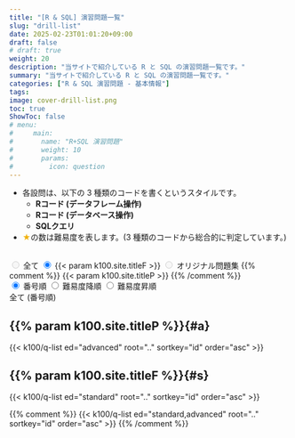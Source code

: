 ```yaml
---
title: "[R & SQL] 演習問題一覧"
slug: "drill-list"
date: 2025-02-23T01:01:20+09:00
draft: false
# draft: true
weight: 20
description: "当サイトで紹介している R と SQL の演習問題一覧です。"
summary: "当サイトで紹介している R と SQL の演習問題一覧です。"
categories: ["R & SQL 演習問題 - 基本情報"]
tags: 
image: cover-drill-list.png
toc: true
ShowToc: false
# menu: 
#     main:
#       name: "R+SQL 演習問題"
#       weight: 10
#       params: 
#         icon: question
---
```


- 各設問は、以下の 3 種類のコードを書くというスタイルです。
  - **Rコード (データフレーム操作)**
  - **Rコード (データベース操作)**
  - **SQLクエリ**
- <font color="#F0B007">★</font>の数は難易度を表します。(3 種類のコードから総合的に判定しています。)

<br>

<div class="list-toggle">
  <div class="row-title">
    <!-- <label> -->
  	<label class="disabled-label">
      <input type="radio" name="edition-toggle" value="all" disabled>
      <span>全て</span>
    </label>
    <label>
      <input type="radio" name="edition-toggle" value="standard" checked>
      <span>{{< param k100.site.titleF >}}</span>
    </label>
    <!-- <label> -->
    <label class="disabled-label">
      <input type="radio" name="edition-toggle" value="advanced" disabled>
      <span>オリジナル問題集</span>
    </label>
    {{% comment %}}
      <span>{{< param k100.site.titleP >}}</span>
    {{% /comment %}}
  </div>

  <div class="row-sort">
    <label for="order-1">
      <input type="radio" id="order-1" name="order-toggle" value="id" checked>
      <span>番号順</span>
    </label>
    <label for="order-2">
      <input type="radio" id="order-2" name="order-toggle" value="difficulty-desc">
      <span>難易度降順</span>
    </label>
    <label for="order-3">
      <input type="radio" id="order-3" name="order-toggle" value="difficulty-asc">
      <span>難易度昇順</span>
    </label>
  </div>
</div>

<!-- 全9パターンのリスト (最初はデフォルト以外を非表示にしておく) -->
<div id="list-id-all" class="question-list" style="display:block;">
  <div class="edition-title">全て (番号順)</div>
<!-- 
- [{{% param k100.site.titleP %}}]({{< ref "#a" >}})
- [{{% param k100.site.titleF %}}]({{< ref "#s" >}})
-->

## {{% param k100.site.titleP %}}{#a}
  
  {{< k100/q-list ed="advanced" root=".." sortkey="id" order="asc" >}}

## {{% param k100.site.titleF %}}{#s}
  
  {{< k100/q-list ed="standard" root=".." sortkey="id" order="asc" >}}

  {{% comment %}}
  {{< k100/q-list ed="standard,advanced" root=".." sortkey="id" order="asc" >}}
  {{% /comment %}}
</div>

<div id="list-difficulty-desc-all" class="question-list" style="display:none;">
  <div class="edition-title">全て (難易度降順)</div>
  {{< k100/q-list ed="standard,advanced" root=".." sortkey="difficulty" order="desc" >}}
</div>

<div id="list-difficulty-asc-all" class="question-list" style="display:none;">
  <div class="edition-title">全て (難易度昇順)</div>
  {{< k100/q-list ed="standard,advanced" root=".." sortkey="difficulty" order="asc" >}}
</div>

<div id="list-id-standard" class="question-list" style="display:none;">
  <div class="edition-title">{{< param k100.site.titleF >}} (番号順)</div>
  {{< k100/q-list ed="standard" root=".." sortkey="id" order="asc" >}}
</div>

<div id="list-difficulty-desc-standard" class="question-list" style="display:none;">
  <div class="edition-title">{{< param k100.site.titleF >}} (難易度降順)</div>
  {{< k100/q-list ed="standard" root=".." sortkey="difficulty" order="desc" >}}
</div>

<div id="list-difficulty-asc-standard" class="question-list" style="display:none;">
  <div class="edition-title">{{< param k100.site.titleF >}} (難易度昇順)</div>
  {{< k100/q-list ed="standard" root=".." sortkey="difficulty" order="asc" >}}
</div>

<div id="list-id-advanced" class="question-list" style="display:none;">
  <div class="edition-title">{{< param k100.site.titleP >}} (番号順)</div>
  {{< k100/q-list ed="advanced" root=".." sortkey="id" order="asc" >}}
</div>

<div id="list-difficulty-desc-advanced" class="question-list" style="display:none;">
  <div class="edition-title">{{< param k100.site.titleP >}} (難易度降順)</div>
  {{< k100/q-list ed="advanced" root=".." sortkey="difficulty" order="desc" >}}
</div>

<div id="list-difficulty-asc-advanced" class="question-list" style="display:none;">
  <div class="edition-title">{{< param k100.site.titleP >}} (難易度昇順)</div>
  {{< k100/q-list ed="advanced" root=".." sortkey="difficulty" order="asc" >}}
</div>

<script>
  document.addEventListener("DOMContentLoaded", function() {
    const questionLists = document.querySelectorAll('.question-list');
    const toc = document.querySelector('.widget.archives');
    // const tocContent = document.querySelector('.tocContent');
    // const toc = document.querySelector('.widget--toc');
    // const tocTitle = document.querySelector('.widget-title.section-title'); // h2を取得

    const updateList = () => {
      const selectedOrder = document.querySelector('input[name="order-toggle"]:checked')?.value;
      const selectedEdition = document.querySelector('input[name="edition-toggle"]:checked')?.value;

      if (!selectedOrder || !selectedEdition) return; // チェックされていない場合は処理を中断

      // すべてのリストを非表示に
      questionLists.forEach(list => list.style.display = 'none');

      // 選択されたリストを表示
      const targetList = document.getElementById(`list-${selectedOrder}-${selectedEdition}`);
      if (targetList) {
        targetList.style.display = 'block';
      }

      // 目次の表示・非表示を制御
      if (selectedOrder === "id" && selectedEdition === "all") {
        toc.style.display = "block";
        // tocContent.style.display = "block";
      } else {
        toc.style.display = "none";
        // tocContent.style.display = "none";
      }

      // 選択状態を localStorage に保存
      localStorage.setItem('order', selectedOrder);
      localStorage.setItem('edition', selectedEdition);
    };

    // ページ読み込み時の処理
    // let savedOrder = localStorage.getItem('order');
    // let savedEdition = localStorage.getItem('edition');
    // // ラジオボタンに適用（なければ 'standard' に強制）
    // const orderRadio = document.querySelector(`input[name="order-toggle"][value="${savedOrder || 'id'}"]`);
    // const editionRadio = document.querySelector(`input[name="edition-toggle"][value="${savedEdition || 'standard'}"]`);
    // if (orderRadio) orderRadio.checked = true;
    // if (editionRadio) editionRadio.checked = true;

    // ページ読み込み時の処理
    let savedOrder = localStorage.getItem('order') || "id";
    let savedEdition = localStorage.getItem('edition') || "standard";

    // ラジオボタンに適用
    const orderRadio = document.querySelector(`input[name="order-toggle"][value="${savedOrder}"]`);
    const editionRadio = document.querySelector(`input[name="edition-toggle"][value="${savedEdition}"]`);

    if (orderRadio) orderRadio.checked = true;
    if (editionRadio) editionRadio.checked = true;

    // イベントリスナーを設定
    document.querySelectorAll('input[name="order-toggle"], input[name="edition-toggle"]').forEach(radio => {
      radio.addEventListener('change', updateList);
    });

    // 初回のリスト表示
    updateList();
  });
</script>
